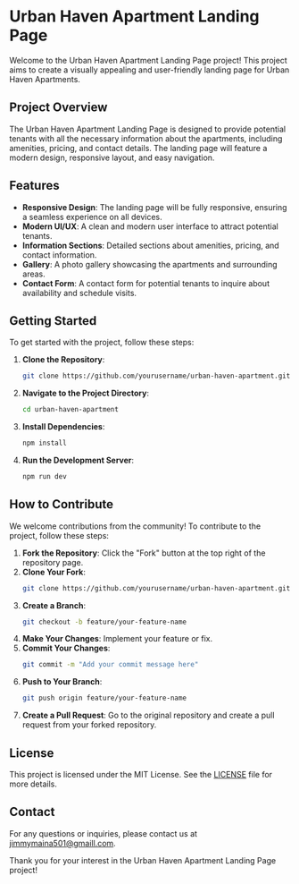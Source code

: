 # Urban Haven Apartment Landing Page

Welcome to the Urban Haven Apartment Landing Page project! This project aims to create a visually appealing and user-friendly landing page for Urban Haven Apartments.

## Project Overview

The Urban Haven Apartment Landing Page is designed to provide potential tenants with all the necessary information about the apartments, including amenities, pricing, and contact details. The landing page will feature a modern design, responsive layout, and easy navigation.

## Features

- **Responsive Design**: The landing page will be fully responsive, ensuring a seamless experience on all devices.
- **Modern UI/UX**: A clean and modern user interface to attract potential tenants.
- **Information Sections**: Detailed sections about amenities, pricing, and contact information.
- **Gallery**: A photo gallery showcasing the apartments and surrounding areas.
- **Contact Form**: A contact form for potential tenants to inquire about availability and schedule visits.

## Getting Started

To get started with the project, follow these steps:

1. **Clone the Repository**:
    ```bash
    git clone https://github.com/yourusername/urban-haven-apartment.git
    ```
2. **Navigate to the Project Directory**:
    ```bash
    cd urban-haven-apartment
    ```
3. **Install Dependencies**:
    ```bash
    npm install
    ```
4. **Run the Development Server**:
    ```bash
    npm run dev
    ```

## How to Contribute

We welcome contributions from the community! To contribute to the project, follow these steps:

1. **Fork the Repository**: Click the "Fork" button at the top right of the repository page.
2. **Clone Your Fork**:
    ```bash
    git clone https://github.com/yourusername/urban-haven-apartment.git
    ```
3. **Create a Branch**:
    ```bash
    git checkout -b feature/your-feature-name
    ```
4. **Make Your Changes**: Implement your feature or fix.
5. **Commit Your Changes**:
    ```bash
    git commit -m "Add your commit message here"
    ```
6. **Push to Your Branch**:
    ```bash
    git push origin feature/your-feature-name
    ```
7. **Create a Pull Request**: Go to the original repository and create a pull request from your forked repository.

## License

This project is licensed under the MIT License. See the [LICENSE](LICENSE) file for more details.

## Contact

For any questions or inquiries, please contact us at [jimmymaina501@gmaill.com](mailto:email@example.com).

Thank you for your interest in the Urban Haven Apartment Landing Page project!
